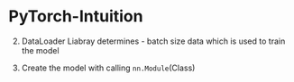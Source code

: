 # PyTorch-Intuition

2. DataLoader Liabray determines - batch size data which is used to train the model

3. Create the model with calling `nn.Module`(Class)
